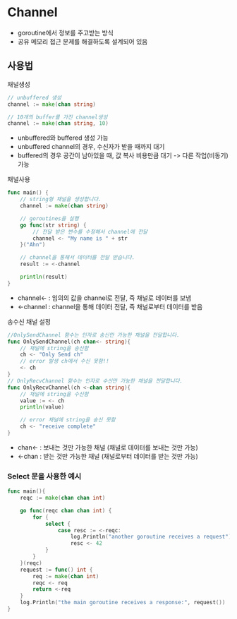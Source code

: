 # Channel

- goroutine에서 정보를 주고받는 방식
- 공유 메모리 접근 문제를 해결하도록 설계되어 있음

## 사용법

채널생성

```go
// unbuffered 생성
channel := make(chan string)

// 10개의 buffer를 가진 channel생성
channel := make(chan string, 10)
```

- unbuffered와 buffered 생성 가능
- unbuffered channel의 경우, 수신자가 받을 때까지 대기
- buffered의 경우 공간이 남아있을 때, 값 복사 비용만큼 대기 -> 다른 작업(비동기) 가능

채널사용

```go
func main() {
    // string형 채널을 생성합니다.
    channel := make(chan string)

    // goroutines을 실행
    go func(str string) {
        // 전달 받은 변수를 수정해서 channel에 전달
        channel <- "My name is " + str
    }("Ahn")

    // channel을 통해서 데이터를 전달 받습니다.
    result := <-channel

    println(result)
}
```

- channel<- : 임의의 값을 channel로 전달, 즉 채널로 데이터를 보냄
- <-channel : channel을 통해 데이터 전달, 즉 채널로부터 데이터를 받음

송수신 채널 설정

```go
//OnlySendChannel 함수는 인자로 송신만 가능한 채널을 전달합니다.
func OnlySendChannel(ch chan<- string){
    // 채널에 string을 송신함
    ch <- "Only Send ch"
    // error 발생 ch에서 수신 못함!!
    <- ch
}
// OnlyRecvChannel 함수는 인자로 수신만 가능한 채널을 전달합니다.
func OnlyRecvChannel(ch <-chan string){
	// 채널에 string을 수신함
    value := <- ch
    println(value)

    // error 채널에 string을 송신 못함
    ch <- "receive complete"
}
```

- chan<- : 보내는 것만 가능한 채널 (채널로 데이터를 보내는 것만 가능)
- <-chan : 받는 것만 가능한 채널 (채널로부터 데이터를 받는 것만 가능)

### Select 문을 사용한 예시

```go
func main(){
    reqc := make(chan chan int)

    go func(reqc chan chan int) {
        for {
            select {
                case resc := <-reqc:
                    log.Println("another goroutine receives a request")
                    resc <- 42
            }
        }
    }(reqc)
    request := func() int {
        req := make(chan int)
        reqc <- req
        return <-req
    }
    log.Println("the main goroutine receives a response:", request())
}

```
